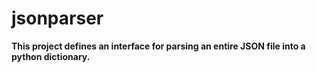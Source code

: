 # jsonparser

**This project defines an interface for parsing an entire JSON file into a python dictionary.**
